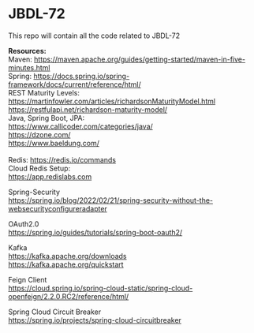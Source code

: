 # JBDL-72
This repo will contain all the code related to JBDL-72


**Resources:** </br>
Maven: https://maven.apache.org/guides/getting-started/maven-in-five-minutes.html </br>
Spring: https://docs.spring.io/spring-framework/docs/current/reference/html/ </br>
REST Maturity Levels: https://martinfowler.com/articles/richardsonMaturityModel.html </br>
https://restfulapi.net/richardson-maturity-model/ </br>
Java, Spring Boot, JPA: </br>
https://www.callicoder.com/categories/java/ </br>
https://dzone.com/ </br>
https://www.baeldung.com/ </br>
</br>
Redis: https://redis.io/commands </br>
Cloud Redis Setup: </br>
https://app.redislabs.com </br>

Spring-Security </br>
https://spring.io/blog/2022/02/21/spring-security-without-the-websecurityconfigureradapter </br>

OAuth2.0 </br>
https://spring.io/guides/tutorials/spring-boot-oauth2/ </br>

Kafka </br>
https://kafka.apache.org/downloads </br>
https://kafka.apache.org/quickstart </br>

Feign Client </br>
https://cloud.spring.io/spring-cloud-static/spring-cloud-openfeign/2.2.0.RC2/reference/html/ </br>

Spring Cloud Circuit Breaker </br>
https://spring.io/projects/spring-cloud-circuitbreaker


